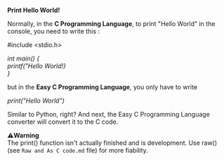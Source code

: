 **Print Hello World!**

Normally, in the **C Programming Language**, to print "Hello World" in the console, you need to write this :

#include <stdio.h>

*int main() {\
  printf("Hello World!}\
}*

but in the **Easy C Programming Language**, you only have to write


*print("Hello World")*


Similar to Python, right? And next, the Easy C Programming Language converter will convert it to the C code.

⚠️**Warning**\
The print() function isn't actually finished and is development. Use raw() (see `Raw and As C code.md` file) for more fiability.
